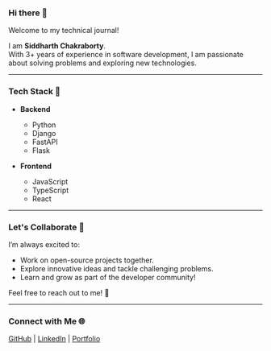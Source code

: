 ### Hi there 👋  

Welcome to my technical journal!

I am **Siddharth Chakraborty**.  
With 3+ years of experience in software development, I am passionate about solving problems and exploring new technologies.  

---

### Tech Stack 🚀  
- **Backend**  
  - Python  
  - Django  
  - FastAPI  
  - Flask  

- **Frontend**  
  - JavaScript  
  - TypeScript  
  - React  

---

### Let's Collaborate 🤝  
I’m always excited to:  
- Work on open-source projects together.  
- Explore innovative ideas and tackle challenging problems.  
- Learn and grow as part of the developer community!  

Feel free to reach out to me! 💌  

---

### Connect with Me 🌐  
[GitHub](#) | [LinkedIn](#) | [Portfolio](#)  
